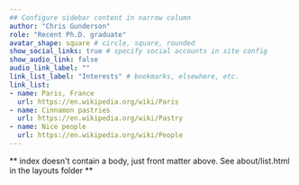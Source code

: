 ```yaml
---
## Configure sidebar content in narrow column
author: "Chris Gunderson"
role: "Recent Ph.D. graduate"
avatar_shape: square # circle, square, rounded
show_social_links: true # specify social accounts in site config
show_audio_link: false
audio_link_label: ""
link_list_label: "Interests" # bookmarks, elsewhere, etc.
link_list:
- name: Paris, France
  url: https://en.wikipedia.org/wiki/Paris
- name: Cinnamon pastries
  url: https://en.wikipedia.org/wiki/Pastry
- name: Nice people
  url: https://en.wikipedia.org/wiki/People
---
```


** index doesn't contain a body, just front matter above.
See about/list.html in the layouts folder **
